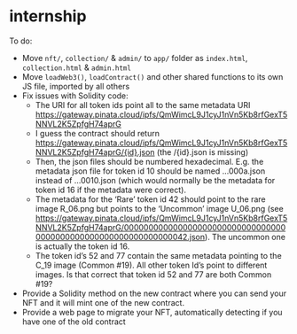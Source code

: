 # internship

To do:

 * Move `nft/`, `collection/` & `admin/` to `app/` folder as `index.html`, `collection.html` & `admin.html`
 * Move `loadWeb3()`, `loadContract()` and other shared functions to its own JS file, imported by all others
 * Fix issues with Solidity code:
    * The URI for all token ids point all to the same metadata URI https://gateway.pinata.cloud/ipfs/QmWimcL9J1cyJ1nVn5Kb8rfGexT5NNVL2K5ZpfgH74aprG
    * I guess the contract should return https://gateway.pinata.cloud/ipfs/QmWimcL9J1cyJ1nVn5Kb8rfGexT5NNVL2K5ZpfgH74aprG/{id}.json (the /{id}.json is missing)
    * Then, the json files should be numbered hexadecimal. E.g. the metadata json file for token id 10 should be named …000a.json instead of …0010.json (which would normally be the metadata for token id 16 if the metadata were correct).
    * The metadata for the ‘Rare’ token id 42 should point to the rare image R_06.png but points to the ‘Uncommon’ image U_06.png (see https://gateway.pinata.cloud/ipfs/QmWimcL9J1cyJ1nVn5Kb8rfGexT5NNVL2K5ZpfgH74aprG/0000000000000000000000000000000000000000000000000000000000000042.json). The uncommon one is actually the token id 16.
    * The token id’s 52 and 77 contain the same metadata pointing to the C_19 image (Common #19). All other token Id’s point to different images. Is that correct that token id 52 and 77 are both Common #19?
 * Provide a Solidity method on the new contract where you can send your NFT and it will mint one of the new contract.
 * Provide a web page to migrate your NFT, automatically detecting if you have one of the old contract